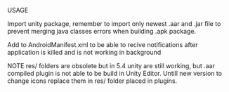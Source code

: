 USAGE

Import unity package, remember to import only newest .aar and .jar file to prevent merging java classes errors when building .apk package.

Add <receiver android:name="com.gamesture.gamesturelocalnotifications.NotificationsManager"/> to AndroidManifest.xml to be able to recive notifications after application is killed and is not working in background

NOTE res/ folders are obsolete but in 5.4 unity are still working, but .aar compiled plugin is not able to be build in Unity Editor. Untill new version to change icons replace them in res/ folder placed in plugins.
